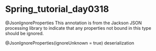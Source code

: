 # Spring_tutorial_day0318

@JsonIgnoreProperties
This annotation is from the Jackson JSON processing library to indicate that any properties not bound in this type should be ignored.

@JsonIgnoreProperties(ignoreUnknown = true)
deserialization
